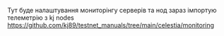 Тут буде налаштування мониторінгу серверів та нод
зараз імпортую телеметрію з kj nodes
https://github.com/kj89/testnet_manuals/tree/main/celestia/monitoring



